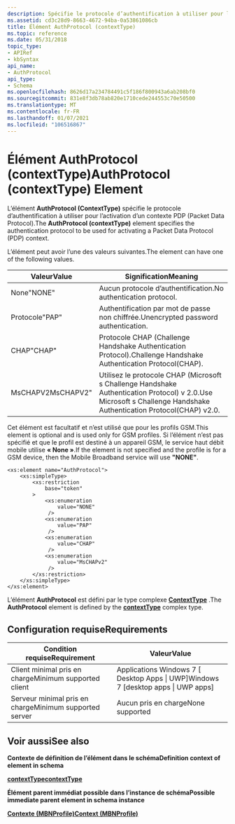 ```yaml
---
description: Spécifie le protocole d’authentification à utiliser pour l’activation d’un contexte PDP (Packet Data Protocol).
ms.assetid: cd3c28d9-8663-4672-94ba-0a53861086cb
title: Élément AuthProtocol (contextType)
ms.topic: reference
ms.date: 05/31/2018
topic_type:
- APIRef
- kbSyntax
api_name:
- AuthProtocol
api_type:
- Schema
ms.openlocfilehash: 8626d17a234784491c5f186f800943a6ab208bf0
ms.sourcegitcommit: 831e8f3db78ab820e1710cede244553c70e50500
ms.translationtype: MT
ms.contentlocale: fr-FR
ms.lasthandoff: 01/07/2021
ms.locfileid: "106516867"
---
```

# <a name="authprotocol-contexttype-element"></a><span data-ttu-id="812a8-103">Élément AuthProtocol (contextType)</span><span class="sxs-lookup"><span data-stu-id="812a8-103">AuthProtocol (contextType) Element</span></span>

<span data-ttu-id="812a8-104">L’élément **AuthProtocol (ContextType)** spécifie le protocole d’authentification à utiliser pour l’activation d’un contexte PDP (Packet Data Protocol).</span><span class="sxs-lookup"><span data-stu-id="812a8-104">The **AuthProtocol (contextType)** element specifies the authentication protocol to be used for activating a Packet Data Protocol (PDP) context.</span></span>

<span data-ttu-id="812a8-105">L’élément peut avoir l’une des valeurs suivantes.</span><span class="sxs-lookup"><span data-stu-id="812a8-105">The element can have one of the following values.</span></span>

| <span data-ttu-id="812a8-106">Valeur</span><span class="sxs-lookup"><span data-stu-id="812a8-106">Value</span></span>      | <span data-ttu-id="812a8-107">Signification</span><span class="sxs-lookup"><span data-stu-id="812a8-107">Meaning</span></span>                                                                 |
|------------|-------------------------------------------------------------------------|
| <span data-ttu-id="812a8-108">None</span><span class="sxs-lookup"><span data-stu-id="812a8-108">"NONE"</span></span>     | <span data-ttu-id="812a8-109">Aucun protocole d’authentification.</span><span class="sxs-lookup"><span data-stu-id="812a8-109">No authentication protocol.</span></span>                                             |
| <span data-ttu-id="812a8-110">Protocole</span><span class="sxs-lookup"><span data-stu-id="812a8-110">"PAP"</span></span>      | <span data-ttu-id="812a8-111">Authentification par mot de passe non chiffrée.</span><span class="sxs-lookup"><span data-stu-id="812a8-111">Unencrypted password authentication.</span></span>                                    |
| <span data-ttu-id="812a8-112">CHAP</span><span class="sxs-lookup"><span data-stu-id="812a8-112">"CHAP"</span></span>     | <span data-ttu-id="812a8-113">Protocole CHAP (Challenge Handshake Authentication Protocol).</span><span class="sxs-lookup"><span data-stu-id="812a8-113">Challenge Handshake Authentication Protocol(CHAP).</span></span>                      |
|  <span data-ttu-id="812a8-114">MsCHAPV2</span><span class="sxs-lookup"><span data-stu-id="812a8-114">MsCHAPV2"</span></span> | <span data-ttu-id="812a8-115">Utilisez le protocole CHAP (Microsoft s Challenge Handshake Authentication Protocol) v 2.0.</span><span class="sxs-lookup"><span data-stu-id="812a8-115">Use Microsoft s Challenge Handshake Authentication Protocol(CHAP) v2.0.</span></span> |



 

<span data-ttu-id="812a8-116">Cet élément est facultatif et n’est utilisé que pour les profils GSM.</span><span class="sxs-lookup"><span data-stu-id="812a8-116">This element is optional and is used only for GSM profiles.</span></span> <span data-ttu-id="812a8-117">Si l’élément n’est pas spécifié et que le profil est destiné à un appareil GSM, le service haut débit mobile utilise **« None »**.</span><span class="sxs-lookup"><span data-stu-id="812a8-117">If the element is not specified and the profile is for a GSM device, then the Mobile Broadband service will use **"NONE"**.</span></span>

``` syntax
<xs:element name="AuthProtocol">
    <xs:simpleType>
        <xs:restriction
            base="token"
        >
            <xs:enumeration
                value="NONE"
             />
            <xs:enumeration
                value="PAP"
             />
            <xs:enumeration
                value="CHAP"
             />
            <xs:enumeration
                value="MsCHAPv2"
             />
        </xs:restriction>
    </xs:simpleType>
</xs:element>
```

<span data-ttu-id="812a8-118">L’élément **AuthProtocol** est défini par le type complexe [**ContextType**](schema-contexttype-complextype.md) .</span><span class="sxs-lookup"><span data-stu-id="812a8-118">The **AuthProtocol** element is defined by the [**contextType**](schema-contexttype-complextype.md) complex type.</span></span>

## <a name="requirements"></a><span data-ttu-id="812a8-119">Configuration requise</span><span class="sxs-lookup"><span data-stu-id="812a8-119">Requirements</span></span>



| <span data-ttu-id="812a8-120">Condition requise</span><span class="sxs-lookup"><span data-stu-id="812a8-120">Requirement</span></span> | <span data-ttu-id="812a8-121">Valeur</span><span class="sxs-lookup"><span data-stu-id="812a8-121">Value</span></span> |
|-------------------------------------|---------------------------------------------------|
| <span data-ttu-id="812a8-122">Client minimal pris en charge</span><span class="sxs-lookup"><span data-stu-id="812a8-122">Minimum supported client</span></span><br/> | <span data-ttu-id="812a8-123">Applications Windows 7 \[ Desktop Apps \| UWP\]</span><span class="sxs-lookup"><span data-stu-id="812a8-123">Windows 7 \[desktop apps \| UWP apps\]</span></span><br/> |
| <span data-ttu-id="812a8-124">Serveur minimal pris en charge</span><span class="sxs-lookup"><span data-stu-id="812a8-124">Minimum supported server</span></span><br/> | <span data-ttu-id="812a8-125">Aucun pris en charge</span><span class="sxs-lookup"><span data-stu-id="812a8-125">None supported</span></span><br/>                         |



## <a name="see-also"></a><span data-ttu-id="812a8-126">Voir aussi</span><span class="sxs-lookup"><span data-stu-id="812a8-126">See also</span></span>

<dl> <dt>

<span data-ttu-id="812a8-127">**Contexte de définition de l’élément dans le schéma**</span><span class="sxs-lookup"><span data-stu-id="812a8-127">**Definition context of element in schema**</span></span>
</dt> <dt>

[<span data-ttu-id="812a8-128">**contextType**</span><span class="sxs-lookup"><span data-stu-id="812a8-128">**contextType**</span></span>](schema-contexttype-complextype.md)
</dt> <dt>

<span data-ttu-id="812a8-129">**Élément parent immédiat possible dans l’instance de schéma**</span><span class="sxs-lookup"><span data-stu-id="812a8-129">**Possible immediate parent element in schema instance**</span></span>
</dt> <dt>

[<span data-ttu-id="812a8-130">**Contexte (MBNProfile)**</span><span class="sxs-lookup"><span data-stu-id="812a8-130">**Context (MBNProfile)**</span></span>](schema-context-mbnprofile-element.md)
</dt> </dl>

 

 




